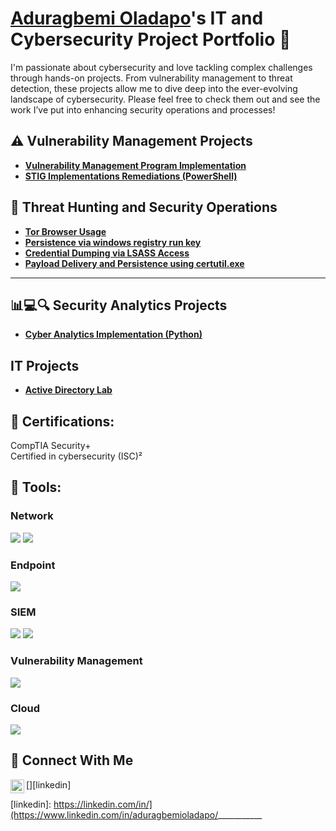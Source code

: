 # <a href="https://www.linkedin.com/in/aduragbemioladapo/">Aduragbemi Oladapo</a>'s IT and Cybersecurity Project Portfolio 🔐

I'm passionate about cybersecurity and love tackling complex challenges through hands-on projects. From vulnerability management to threat detection, these projects allow me to dive deep into the ever-evolving landscape of cybersecurity. Please feel free to check them out and see the work I’ve put into enhancing security operations and processes!


## ⚠️ Vulnerability Management Projects

- **[Vulnerability Management Program Implementation](https://github.com/aduragbemioo/Vulnerability-Management-Program-Implementation/tree/main)**
- **[STIG Implementations Remediations (PowerShell)](https://github.com/aduragbemioo/STIG_IMPLEMENTATIONS)**

## 🚨 Threat Hunting and Security Operations

- **[Tor Browser Usage](https://github.com/aduragbemioo/threat-hunting-scenario-tor)**
- **[Persistence via windows registry run key](https://github.com/aduragbemioo/Threat-Event-Persistence-via-Windows-Registry-Run-Key-)**
- **[Credential Dumping via LSASS Access](https://github.com/aduragbemioo/Threat-Hunt-Scenario-Credential-Dumping-via-LSASS-Access)**
- **[Payload Delivery and Persistence using certutil.exe](https://github.com/aduragbemioo/Threat-Event-Suspicious-Use-of-Certutil-for-Payload-Download)**


<hr/>

## 📊💻🔍 Security Analytics Projects
- **[Cyber Analytics Implementation (Python) ](https://github.com/aduragbemioo/Cyber-Analytics)**

##  IT Projects
- **[Active Directory Lab](https://github.com/aduragbemioo/Active-Directory-Lab)**

<h2>📜 Certifications:</h2>
CompTIA Security+ <br> Certified in cybersecurity (ISC)²

<h2>🧰 Tools:</h2>

### Network
<div>
    <img src="https://img.shields.io/badge/-Active%20Directory-0078D4?&style=for-the-badge&logo=Windows&logoColor=white" />
    <img src="https://img.shields.io/badge/-Wireshark-1679A7?&style=for-the-badge&logo=Wireshark&logoColor=white" />
</div>

### Endpoint
<div>
    <img src="https://img.shields.io/badge/-Microsoft_Defender_for_Endpoint-00A4EF?&style=for-the-badge&logo=Microsoft&logoColor=white" />
</div>

### SIEM
<div>
    <img src="https://img.shields.io/badge/-Microsoft_Sentinel-00A4EF?&style=for-the-badge&logo=Microsoft&logoColor=white" />
    <img src="https://img.shields.io/badge/-Splunk-000000?&style=for-the-badge&logo=Splunk&logoColor=white" />
</div>


### Vulnerability Management
<div>
    <img src="https://img.shields.io/badge/-Tenable-3E4D88?&style=for-the-badge&logo=Tenable&logoColor=white" />
</div>

### Cloud
<div>
    <img src="https://img.shields.io/badge/-Microsoft%20Azure-0078D4?&style=for-the-badge&logo=Microsoft%20Azure&logoColor=white" />
</div>

## 🤳 Connect With Me

[<img align="left" alt="___________ | LinkedIn" width="22px" src="https://cdn.jsdelivr.net/npm/simple-icons@v3/icons/linkedin.svg" />][linkedin]


[linkedin]: https://linkedin.com/in/](https://www.linkedin.com/in/aduragbemioladapo/___________

<!--
<img width="35" alt="image" src="https://github.com/user-attachments/assets/2f41c7cd-5ea8-4475-b451-a37161b6c3fb"> 
<img width="35" alt="image" src="https://github.com/user-attachments/assets/77649969-9910-4994-8b96-74a116cfb2a8">
-->
